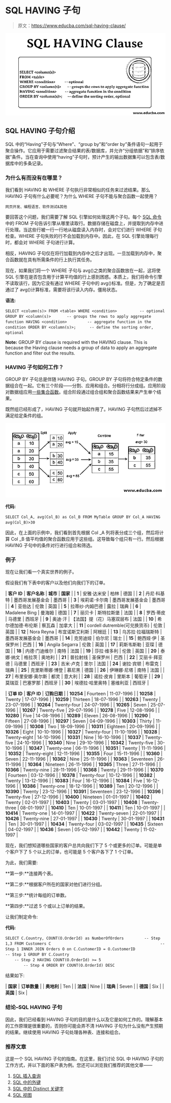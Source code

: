 # SQL HAVING 子句

> 原文：<https://www.educba.com/sql-having-clause/>

![SQL HAVING Clause](img/c9735faf0b61616ef5b08d3be31ecb9a.png)



## SQL HAVING 子句介绍

SQL 中的“Having”子句与“Where”、“group by”和“order by”条件语句一起用于聚合操作。它应用于需要过滤聚合结果的表/数据库，并允许“分组依据”和“排序依据”条件。当在查询中使用“having”子句时，预计产生的输出数据集可以包含表/数据库中的多条记录。

### 为什么有而没有在哪里？

我们看到 HAVING 和 WHERE 子句执行非常相似的任务来过滤结果。那么 HAVING 子句有什么必要呢？为什么 WHERE 子句不能与聚合函数一起使用？

<small>网页开发、编程语言、软件测试&其他</small>

要回答这个问题，我们需要了解 SQL 引擎如何处理这两个子句。每个 [SQL 命令](https://www.educba.com/sql-commands/)中的 FROM 子句告诉引擎从哪里读取行。数据存储在磁盘上，并提取到内存中进行处理。当这些行被一行一行地从磁盘读入内存时，会对它们进行 WHERE 子句检查。WHERE 子句失败的行不会加载到内存中。因此，在 SQL 引擎处理每行时，都会对 WHERE 子句进行计算。

相反，HAVING 子句仅在将行加载到内存中之后才出现。一旦加载到内存中，聚合函数就在具有所需条件的行上执行其任务。

现在，如果我们将一个 WHERE 子句与 avg()之类的聚合函数放在一起，这将使 SQL 引擎在是否包含用于计算平均值的行上感到困惑。本质上，我们将命令引擎不读取该行，因为它没有通过 WHERE 子句中的 avg()标准。但是，为了确定是否通过了 avg()计算标准，需要将该行读入内存。僵局状态。

**语法:**

`SELECT <column(s)>
FROM <table>
WHERE <condition>          -- optional
GROUP BY <column(s)>       -- groups the rows to apply aggregate function
HAVING <condition>         -- aggregate function in the condition
ORDER BY <column(s)>;      -- define the sorting order, optional`

**Note:** GROUP BY clause is required with the HAVING clause. This is because the Having clause needs a group of data to apply an aggregate function and filter out the results.

### HAVING 子句如何工作？

GROUP BY 子句总是伴随 HAVING 子句。GROUP BY 子句将符合特定条件的数据组合在一起。它有三个阶段——分割、应用和组合。分相将行分成组。应用阶段对数据组应用[一些集合函数](https://www.educba.com/mysql-aggregate-function/)。组合阶段通过组合组和聚合函数结果来产生单个结果。

既然组已经形成了，HAVING 子句就开始起作用了。HAVING 子句然后过滤掉不满足给定条件的组。

![How HAVING clause works](img/3c8ac8a740e5f29922c5e63951fa8117.png)



**代码:**

`SELECT Col_A, avg(Col_B) as Col_B
FROM MyTable
GROUP BY Col_A
HAVING avg(Col_B)>30`

因此，在上面的示例中，我们看到首先根据 Col _A 列将表分成三个组，然后将计算 Col _B 值平均值的聚合函数应用于这些组。这导致每个组只有一行。然后根据 HAVING 子句中的条件对行进行组合和筛选。

### 例子

现在让我们看一个真实世界的例子。

假设我们有下表中的客户以及他们向我们下的订单。

| **客户 ID** | **客户名称** | **城市** | **国家** |
| **1** | 安雅·达米安 | 柏林 | 德国 |
| **2** | 丹尼·科基特 | 墨西哥发展基金会 | 墨西哥 |
| **3** | 埃莉诺·卡尔南 | 墨西哥发展基金会 | 墨西哥 |
| **4** | 亚伯达 | 伦敦 | 英国 |
| **5** | 拉蒂纱·内姆巴德 | 露拉 | 瑞典 |
| **6** | Madalene Bing | 曼海姆 | 德国 |
| **7** | 丽贝卡 | 斯特拉斯堡 | 法国 |
| **8** | 罗西·蒂皮 | 马德里 | 西班牙 |
| **9** | 奥迪·汗 | 【法国】提（花）马塞双层布 | 法国 |
| **10** | 希尔德加德·布伦斯 | 察瓦森 | 加拿大 |
| **11** | cordell dutremble(可兑换货币) | 伦敦 | 英国 |
| **12** | Nora Reyna | 布宜诺斯艾利斯 | 阿根廷 |
| **13** | 乌苏拉·拉福瑞斯特 | 墨西哥发展基金会 | 墨西哥 |
| **14** | 克劳迪娅 | 伯尔尼 | 瑞士 |
| **15** | 鲍西娅·伊 | 圣保罗州 | 巴西 |
| **16** | Angila Segarra | 伦敦 | 英国 |
| **17** | 莉斯韦斯勒 | 亚琛 | 德国 |
| **18** | 内德·门迪维尔 | 南特 | 法国 |
| **19** | 莎拉·维多利 | 伦敦 | 英国 |
| **20** | 泰娜·纳文 | 格拉茨 | 奥地利 |
| **21** | 普拉射线 | 圣保罗州 | 巴西 |
| **22** | 艾丽卡·拜亚德 | 马德里 | 西班牙 |
| **23** | 吉米·卢克 | 里尔 | 法国 |
| **24** | 谢拉·宾顿 | 布雷克 | 瑞典 |
| **25** | 克里斯蒂娜·博登 | 慕尼黑 | 德国 |
| **26** | 伊琳娜·尼塔 | 南特 | 法国 |
| **27** | 布里安娜·奥尔斯 | 都灵 | 意大利 |
| **28** | 诺拉·皮肯 | 里斯本 | 葡萄牙 |
| **29** | 莫瑞亚 | 巴塞罗那 | 西班牙 |
| **30** | 埃德拉·哈里奥特 | 塞维利亚 | 西班牙 |

| **订单 ID** | **客户 ID** | **订购日期** |
| **10254** | Fourteen | 11-07-1996 |
| **10258** | Twenty | 17-07-1996 |
| **10259** | Thirteen | 18-07-1996 |
| **10263** | Twenty | 23-07-1996 |
| **10264** | Twenty-four | 24-07-1996 |
| **10265** | Seven | 25-07-1996 |
| **10267** | Twenty-five | 29-07-1996 |
| **10278** | Five | 12-08-1996 |
| **10280** | Five | 14-08-1996 |
| **10289** | Eleven | 26-08-1996 |
| **10290** | Fifteen | 27-08-1996 |
| **10297** | Seven | 04-09-1996 |
| **10303** | Thirty | 11-09-1996 |
| **10308** | Two | 18-09-1996 |
| **10311** | Eighteen | 20-09-1996 |
| **10326** | Eight | 10-10-1996 |
| **10327** | Twenty-four | 11-10-1996 |
| **10328** | Twenty-eight | 14-10-1996 |
| **10331** | Nine | 16-10-1996 |
| **10337** | Twenty-five | 24-10-1996 |
| **10340** | Nine | 29-10-1996 |
| **10342** | Twenty-five | 30-10-1996 |
| **10347** | Twenty-one | 06-11-1996 |
| **10351** | Twenty | 11-11-1996 |
| **10352** | Twenty-eight | 12-11-1996 |
| **10355** | Four | 15-11-1996 |
| **10360** | Seven | 22-11-1996 |
| **10362** | Nine | 25-11-1996 |
| **10363** | Seventeen | 26-11-1996 |
| **10364** | Nineteen | 26-11-1996 |
| **10365** | Three | 27-11-1996 |
| **10366** | Twenty-nine | 28-11-1996 |
| **10368** | Twenty | 29-11-1996 |
| **10370** | Fourteen | 03-12-1996 |
| **10378** | Twenty-four | 10-12-1996 |
| **10382** | Twenty | 13-12-1996 |
| **10383** | Four | 16-12-1996 |
| **10384** | Five | 16-12-1996 |
| **10386** | Twenty-one | 18-12-1996 |
| **10389** | Ten | 20-12-1996 |
| **10390** | Twenty | 23-12-1996 |
| **10391** | Seventeen | 23-12-1996 |
| **10396** | Twenty-five | 27-12-1996 |
| **10400** | Nineteen | 01-01-1997 |
| **10402** | Twenty | 02-01-1997 |
| **10403** | Twenty | 03-01-1997 |
| **10408** | Twenty-three | 08-01-1997 |
| **10410** | Ten | 10-01-1997 |
| **10411** | Ten | 10-01-1997 |
| **10414** | Twenty-one | 14-01-1997 |
| **10422** | Twenty-seven | 22-01-1997 |
| **10426** | Twenty-nine | 27-01-1997 |
| **10430** | Twenty | 30-01-1997 |
| **10431** | Ten | 30-01-1997 |
| **10434** | Twenty-four | 03-02-1997 |
| **10435** | Sixteen | 04-02-1997 |
| **10436** | Seven | 05-02-1997 |
| **10442** | Twenty | 11-02-1997 |

现在，我们想知道哪些国家的客户总共向我们下了 5 个或更多的订单。可能是单个客户下了 5 个以上的订单，也可能是 5 个客户各下了 1 个订单。

为此，我们需要:

**第一步:**连接两个表。

**第二步:**根据客户所在的国家对他们进行分组。

**第三步:**统计每组的订单数。

**第四步:**过滤 5 个或以上订单的结果。

让我们制定命令:

**代码:**

`SELECT C.Country, COUNT(O.OrderId) as NumberOfOrders         -- Step 1,3
FROM Customers C                                                -- Step 1
INNER JOIN Orders O on C.CustomerID = O.CustomerID              -- Step 1
GROUP BY C.Country                                              -- Step 2
HAVING COUNT(O.OrderId) >= 5                                    -- Step 4
ORDER BY COUNT(O.OrderId) DESC`

结果如下:

| **国家** | **订单数量** |
| **奥地利** | Ten |
| **法国** | Nine |
| **瑞典** | Seven |
| **德国** | Six |
| **英国** | Six |

### 结论–SQL HAVING 子句

因此，我们已经看到 HAVING 子句的目的是什么以及它是如何工作的。理解基本的工作原理是很重要的，否则你可能会弄不清 HAVING 子句为什么没有产生预期的结果。继续使用 HAVING 子句处理各种表、连接和组合。

### 推荐文章

这是一个 SQL HAVING 子句的指南。在这里，我们讨论 SQL 中 HAVING 子句的工作方式，并以下面的客户表为例。您还可以浏览我们推荐的其他文章——

1.  [SQL 插入查询](https://www.educba.com/sql-insert-query/)
2.  [SQL 中的外键](https://www.educba.com/foreign-key-in-sql/)
3.  [SQL 中的 Distinct 关键字](https://www.educba.com/distinct-keyword-in-sql/)
4.  [SQL 视图](https://www.educba.com/sql-views/)





